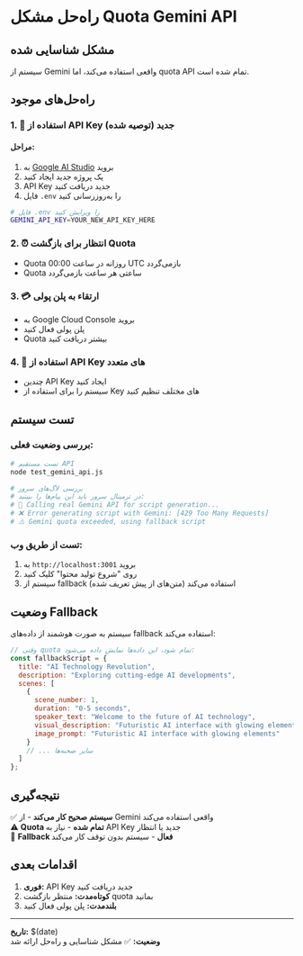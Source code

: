# راه‌حل مشکل Quota Gemini API

## مشکل شناسایی شده
سیستم از Gemini واقعی استفاده می‌کند، اما quota API تمام شده است.

## راه‌حل‌های موجود

### 1. 🔑 **استفاده از API Key جدید (توصیه شده)**

#### مراحل:
1. به [Google AI Studio](https://aistudio.google.com/) بروید
2. یک پروژه جدید ایجاد کنید
3. API Key جدید دریافت کنید
4. فایل `.env` را به‌روزرسانی کنید

```bash
# فایل .env را ویرایش کنید
GEMINI_API_KEY=YOUR_NEW_API_KEY_HERE
```

### 2. ⏰ **انتظار برای بازگشت Quota**
- Quota روزانه در ساعت 00:00 UTC بازمی‌گردد
- Quota ساعتی هر ساعت بازمی‌گردد

### 3. 💳 **ارتقاء به پلن پولی**
- به Google Cloud Console بروید
- پلن پولی فعال کنید
- Quota بیشتر دریافت کنید

### 4. 🔄 **استفاده از API Key های متعدد**
- چندین API Key ایجاد کنید
- سیستم را برای استفاده از Key های مختلف تنظیم کنید

## تست سیستم

### بررسی وضعیت فعلی:
```bash
# تست مستقیم API
node test_gemini_api.js

# بررسی لاگ‌های سرور
# در ترمینال سرور باید این پیام‌ها را ببینید:
# 🤖 Calling real Gemini API for script generation...
# ❌ Error generating script with Gemini: [429 Too Many Requests]
# ⚠️ Gemini quota exceeded, using fallback script
```

### تست از طریق وب:
1. به `http://localhost:3001` بروید
2. روی "شروع تولید محتوا" کلیک کنید
3. سیستم از fallback استفاده می‌کند (متن‌های از پیش تعریف شده)

## وضعیت Fallback

سیستم به صورت هوشمند از داده‌های fallback استفاده می‌کند:

```javascript
// وقتی quota تمام شود، این داده‌ها نمایش داده می‌شود:
const fallbackScript = {
  title: "AI Technology Revolution",
  description: "Exploring cutting-edge AI developments",
  scenes: [
    {
      scene_number: 1,
      duration: "0-5 seconds",
      speaker_text: "Welcome to the future of AI technology",
      visual_description: "Futuristic AI interface with glowing elements",
      image_prompt: "Futuristic AI interface with glowing elements"
    }
    // ... سایر صحنه‌ها
  ]
};
```

## نتیجه‌گیری

✅ **سیستم صحیح کار می‌کند** - از Gemini واقعی استفاده می‌کند  
⚠️ **Quota تمام شده** - نیاز به API Key جدید یا انتظار  
🔄 **Fallback فعال** - سیستم بدون توقف کار می‌کند  

## اقدامات بعدی

1. **فوری:** API Key جدید دریافت کنید
2. **کوتاه‌مدت:** منتظر بازگشت quota بمانید  
3. **بلندمدت:** پلن پولی فعال کنید

---
**تاریخ:** $(date)  
**وضعیت:** ✅ مشکل شناسایی و راه‌حل ارائه شد


